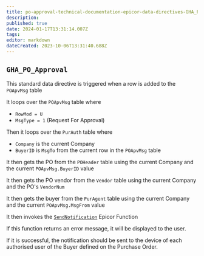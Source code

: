 ```yaml
---
title: po-approval-technical-documentation-epicor-data-directives-GHA_PO_Approval
description: 
published: true
date: 2024-01-17T13:31:14.007Z
tags: 
editor: markdown
dateCreated: 2023-10-06T13:31:40.688Z
---
```


## `GHA_PO_Approval`
This standard data directive is triggered when a row is added to the `POApvMsg` table

It loops over the `POApvMsg` table where
- `RowMod = U`
- `MsgType = 1` (Request For Approval)

Then it loops over the `PurAuth` table where
- `Company` is the current Company
- `BuyerID` is `MsgTo` from the current row in the `POApvMsg` table

It then gets the PO from the `POHeader` table using the current Company and the current `POApvMsg.BuyerID` value

It then gets the PO vendor from the `Vendor` table using the current Company and the PO's `VendorNum`

It then gets the buyer from the `PurAgent` table using the current Company and the current `POApvMsg.MsgFrom` value

It then invokes the [`SendNotification`](po-approval-technical-documentation-epicor-functions-SendNotification.md) Epicor Function

If this function returns an error message, it will be displayed to the user.

If it is successful, the notification should be sent to the device of each authorised user of the Buyer defined on the Purchase Order.
